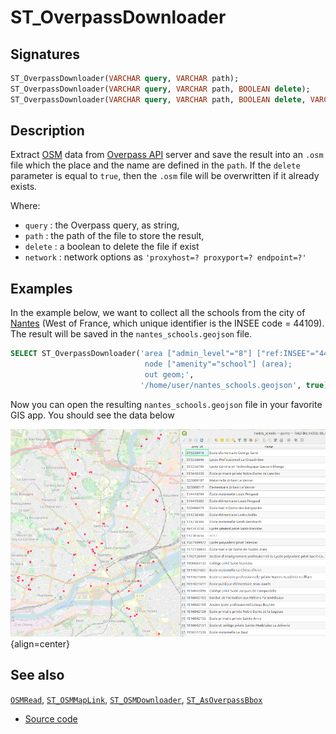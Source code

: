 # ST_OverpassDownloader

## Signatures

```sql
ST_OverpassDownloader(VARCHAR query, VARCHAR path);
ST_OverpassDownloader(VARCHAR query, VARCHAR path, BOOLEAN delete);
ST_OverpassDownloader(VARCHAR query, VARCHAR path, BOOLEAN delete, VARCHAR network);
```

## Description

Extract [OSM][wiki] data from [Overpass API](https://wiki.openstreetmap.org/wiki/Overpass_API) server and save the result into an `.osm` file which the place and the name are defined in the `path`. If the `delete` parameter is equal to `true`, then the `.osm` file will be overwritten if it already exists.

Where:

* `query` : the Overpass query, as string,
* `path` : the path of the file to store the result,
* `delete` : a boolean to delete the file if exist
* `network` : network options as `'proxyhost=? proxyport=? endpoint=?'`

## Examples

In the example below, we want to collect all the schools from the city of [Nantes](https://www.openstreetmap.org/relation/59874#map=12/47.2382/-1.5604) (West of France, which unique identifier is the INSEE code = 44109). The result will be saved in the `nantes_schools.geojson` file.

```sql
SELECT ST_OverpassDownloader('area ["admin_level"="8"] ["ref:INSEE"="44109"];
                              node ["amenity"="school"] (area);
                              out geom;', 
                             '/home/user/nantes_schools.geojson', true);
```

Now you can open the resulting `nantes_schools.geojson` file in your favorite GIS app. You should see the data below

![](./ST_OverpassDownloader_1.png){align=center}

## See also

 [`OSMRead`](../OSMRead), [`ST_OSMMapLink`](../ST_OSMMapLink), [`ST_OSMDownloader`](../ST_OSMDownloader), [`ST_AsOverpassBbox`](../ST_AsOverpassBbox)
* <a href="https://github.com/orbisgis/h2gis/blob/master/h2gis-functions/src/main/java/org/h2gis/functions/io/overpass/ST_OverpassDownloader.java" target="_blank">Source code</a>

[wiki]: http://wiki.openstreetmap.org/wiki/OSM_XML
